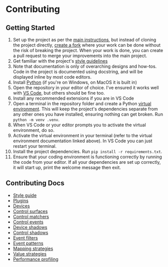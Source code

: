 
# Contributing

## Getting Started

1.  Set up the project as per the [main instructions](../setup.md), but instead
    of cloning the project directly,
    [create a fork](https://docs.github.com/en/get-started/quickstart/fork-a-repo)
    where your work can be done without the risk of breaking the project. When
    your work is done, you can create a pull request to merge your improvements
    into the main project.
2.  Get familiar with the project's [style guidelines](style.md)
3.  Note that documentation is only of overarching designs and how-tos. Code in
    the project is documented using docstring, and will be displayed inline by
    most code editors.
5.  Install [Python](https://www.python.org/downloads/) (if you're on Windows,
    on MacOS it is built in)
4.  Open the repository in your editor of choice. I've ensured it works well with
    [VS Code](https://code.visualstudio.com), but others should be fine too.
5.  Install any recommended extensions if you are in VS Code
6.  Open a terminal in the repository folder and create a Python
    [virtual environment](https://docs.python.org/3/library/venv.html). This will
    keep the project's dependencies separate from any other ones you have
    installed, ensuring nothing can get broken. Run `python -m venv .venv`.
7.  When VS Code or your editor prompts you to activate the virtual environment,
    do so.
8.  Activate the virtual environment in your terminal (refer to the virtual
    environment documentation linked above). In VS Code you can just restart your
    terminal.
9.  Install the project dependencies. Run `pip install -r requirements.txt`.
10. Ensure that your coding environment is functioning correctly by running the
    code from your editor. If all your dependencies are set up correctly, it
    will start up, print the welcome message then exit.

## Contributing Docs
* [Style guide](style.md)
* [Plugins](plugins.md)
* [Devices](devices.md)
* [Control surfaces](controlsurface.md)
* [Control matchers](controlmatcher.md)
* [Control events](controlevent.md)
* [Device shadows](deviceshadow.md)
* [Control shadows](controlshadow.md)
* [Event filters](eventfilter.md)
* [Event patterns](eventpattern.md)
* [Mapping strategies](mappingstrategy.md)
* [Value strategies](valuestrategy.md)
* [Performance profiling](performance.md)
